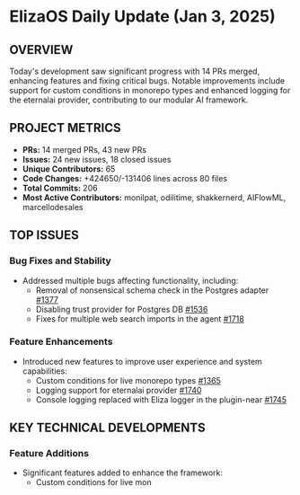 # ElizaOS Daily Update (Jan 3, 2025)

## OVERVIEW 
Today's development saw significant progress with 14 PRs merged, enhancing features and fixing critical bugs. Notable improvements include support for custom conditions in monorepo types and enhanced logging for the eternalai provider, contributing to our modular AI framework.

## PROJECT METRICS
- **PRs:** 14 merged PRs, 43 new PRs
- **Issues:** 24 new issues, 18 closed issues
- **Unique Contributors:** 65
- **Code Changes:** +424650/-131406 lines across 80 files
- **Total Commits:** 206
- **Most Active Contributors:** monilpat, odilitime, shakkernerd, AIFlowML, marcellodesales

## TOP ISSUES

### Bug Fixes and Stability
- Addressed multiple bugs affecting functionality, including:
  - Removal of nonsensical schema check in the Postgres adapter [#1377](https://github.com/elizaos/eliza/issues/1377)
  - Disabling trust provider for Postgres DB [#1536](https://github.com/elizaos/eliza/issues/1536)
  - Fixes for multiple web search imports in the agent [#1718](https://github.com/elizaos/eliza/issues/1718)

### Feature Enhancements
- Introduced new features to improve user experience and system capabilities:
  - Custom conditions for live monorepo types [#1365](https://github.com/elizaos/eliza/pull/1365)
  - Logging support for eternalai provider [#1740](https://github.com/elizaos/eliza/pull/1740)
  - Console logging replaced with Eliza logger in the plugin-near [#1745](https://github.com/elizaos/eliza/pull/1745)

## KEY TECHNICAL DEVELOPMENTS

### Feature Additions
- Significant features added to enhance the framework:
  - Custom conditions for live mon